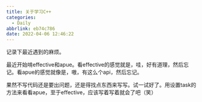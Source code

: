 ```yaml
---
title: 关于学习C++
categories:
  - Daily
abbrlink: eb74c786
date: 2022-04-06 12:46:22
---
```


记录下最近遇到的麻烦。

最近开始啃effective和apue。看effective的感觉就是，哇，好有道理，然后忘记。看apue的感觉就像是，嗷，有这么个api，然后忘记。

果然不写代码还是要出问题，还是得找点东西来写写。试一试好了。用设置task的方法来看看apue，至于effective，应该写着写着就会了吧（笑）